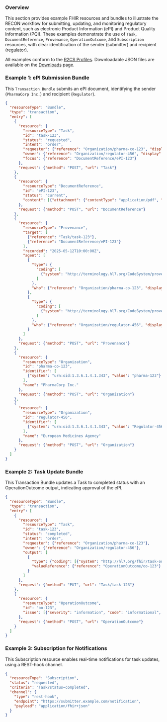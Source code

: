 ### Overview

This section provides example FHIR resources and bundles to illustrate the RECON workflow for submitting, updating, and monitoring regulatory content, such as electronic Product Information (ePI) and Product Quality Information (PQI). These examples demonstrate the use of `Task`, `DocumentReference`, `Provenance`, `OperationOutcome`, and `Subscription` resources, with clear identification of the sender (submitter) and recipient (regulator).

All examples conform to the [R2CS Profiles](https://build.fhir.org/ig/cander2/recon-ig/profiles.html). Downloadable JSON files are available on the [Downloads](https://build.fhir.org/ig/cander2/recon-ig/downloads.html) page.

### Example 1: ePI Submission Bundle

This `Transaction Bundle` submits an ePI document, identifying the sender (`PharmaCorp Inc.`) and recipient (`Regulator`).

```json
{
  "resourceType": "Bundle",
  "type": "transaction",
  "entry": [
    {
      "resource": {
        "resourceType": "Task",
        "id": "task-123",
        "status": "requested",
        "intent": "order",
        "requester": {"reference": "Organization/pharma-co-123", "display": "PharmaCorp Inc."},
        "owner": {"reference": "Organization/regulator-456", "display": "Regulator"},
        "focus": {"reference": "DocumentReference/ePI-123"}
      },
      "request": {"method": "POST", "url": "Task"}
    },
    {
      "resource": {
        "resourceType": "DocumentReference",
        "id": "ePI-123",
        "status": "current",
        "content": [{"attachment": {"contentType": "application/pdf", "url": "http://example.com/ePI.pdf"}}]
      },
      "request": {"method": "POST", "url": "DocumentReference"}
    },
    {
      "resource": {
        "resourceType": "Provenance",
        "target": [
          {"reference": "Task/task-123"},
          {"reference": "DocumentReference/ePI-123"}
        ],
        "recorded": "2025-05-12T10:00:00Z",
        "agent": [
          {
            "type": {
              "coding": [
                {"system": "http://terminology.hl7.org/CodeSystem/provenance-participant-type", "code": "author"}
              ]
            },
            "who": {"reference": "Organization/pharma-co-123", "display": "PharmaCorp Inc."}
          },
          {
            "type": {
              "coding": [
                {"system": "http://terminology.hl7.org/CodeSystem/provenance-participant-type", "code": "performer"}
              ]
            },
            "who": {"reference": "Organization/regulator-456", "display": "Regulator"}
          }
        ]
      },
      "request": {"method": "POST", "url": "Provenance"}
    },
    {
      "resource": {
        "resourceType": "Organization",
        "id": "pharma-co-123",
        "identifier": [
          {"system": "urn:oid:1.3.6.1.4.1.343", "value": "pharma-123"}
        ],
        "name": "PharmaCorp Inc."
      },
      "request": {"method": "POST", "url": "Organization"}
    },
    {
      "resource": {
        "resourceType": "Organization",
        "id": "regulator-456",
        "identifier": [
          {"system": "urn:oid:1.3.6.1.4.1.343", "value": "Regulator-456"}
        ],
        "name": "European Medicines Agency"
      },
      "request": {"method": "POST", "url": "Organization"}
    }
  ]
}
```

### Example 2: Task Update Bundle

This Transaction Bundle updates a Task to completed status with an OperationOutcome output, indicating approval of the ePI.

```json
{
  "resourceType": "Bundle",
  "type": "transaction",
  "entry": [
    {
      "resource": {
        "resourceType": "Task",
        "id": "task-123",
        "status": "completed",
        "intent": "order",
        "requester": {"reference": "Organization/pharma-co-123"},
        "owner": {"reference": "Organization/regulator-456"},
        "output": [
          {
            "type": {"coding": [{"system": "http://hl7.org/fhir/task-output-type", "code": "result"}]},
            "valueReference": {"reference": "OperationOutcome/oo-123"}
          }
        ]
      },
      "request": {"method": "PUT", "url": "Task/task-123"}
    },
    {
      "resource": {
        "resourceType": "OperationOutcome",
        "id": "oo-123",
        "issue": [{"severity": "information", "code": "informational", "details": {"text": "ePI approved"}}]
      },
      "request": {"method": "POST", "url": "OperationOutcome"}
    }
  ]
}
```

### Example 3: Subscription for Notifications

This Subscription resource enables real-time notifications for task updates, using a REST-hook channel.

```json
{
  "resourceType": "Subscription",
  "status": "requested",
  "criteria": "Task?status=completed",
  "channel": {
    "type": "rest-hook",
    "endpoint": "https://submitter.example.com/notification",
    "payload": "application/fhir+json"
  }
}
```





















